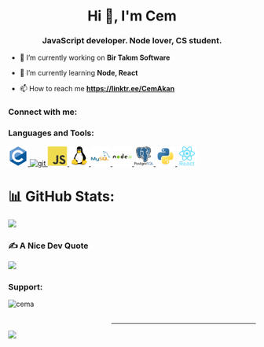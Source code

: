 
<h1 align="center">Hi 👋, I'm Cem</h1>
<h3 align="center">JavaScript developer. Node lover, CS student.</h3>

- 🔭 I’m currently working on **Bir Takım Software**

- 🌱 I’m currently learning **Node, React**

- 📫 How to reach me **https://linktr.ee/CemAkan**

<h3 align="left">Connect with me:</h3>
<p align="left">
</p>

<h3 align="left">Languages and Tools:</h3>
<p align="left"> <a href="https://www.cprogramming.com/" target="_blank" rel="noreferrer"> <img src="https://raw.githubusercontent.com/devicons/devicon/master/icons/c/c-original.svg" alt="c" width="40" height="40"/> </a> <a href="https://git-scm.com/" target="_blank" rel="noreferrer"> <img src="https://www.vectorlogo.zone/logos/git-scm/git-scm-icon.svg" alt="git" width="40" height="40"/> </a> <a href="https://developer.mozilla.org/en-US/docs/Web/JavaScript" target="_blank" rel="noreferrer"> <img src="https://raw.githubusercontent.com/devicons/devicon/master/icons/javascript/javascript-original.svg" alt="javascript" width="40" height="40"/> </a> <a href="https://www.linux.org/" target="_blank" rel="noreferrer"> <img src="https://raw.githubusercontent.com/devicons/devicon/master/icons/linux/linux-original.svg" alt="linux" width="40" height="40"/> </a> <a href="https://www.mysql.com/" target="_blank" rel="noreferrer"> <img src="https://raw.githubusercontent.com/devicons/devicon/master/icons/mysql/mysql-original-wordmark.svg" alt="mysql" width="40" height="40"/> </a> <a href="https://nodejs.org" target="_blank" rel="noreferrer"> <img src="https://raw.githubusercontent.com/devicons/devicon/master/icons/nodejs/nodejs-original-wordmark.svg" alt="nodejs" width="40" height="40"/> </a> <a href="https://www.postgresql.org" target="_blank" rel="noreferrer"> <img src="https://raw.githubusercontent.com/devicons/devicon/master/icons/postgresql/postgresql-original-wordmark.svg" alt="postgresql" width="40" height="40"/> </a> <a href="https://www.python.org" target="_blank" rel="noreferrer"> <img src="https://raw.githubusercontent.com/devicons/devicon/master/icons/python/python-original.svg" alt="python" width="40" height="40"/> </a> <a href="https://reactjs.org/" target="_blank" rel="noreferrer"> <img src="https://raw.githubusercontent.com/devicons/devicon/master/icons/react/react-original-wordmark.svg" alt="react" width="40" height="40"/> </a> </p>



# 📊 GitHub Stats:
![](https://github-readme-streak-stats.herokuapp.com/?user=CemAkan&theme=dark&hide_border=false)<br/>


### ✍️  A Nice Dev Quote
![](https://quotes-github-readme.vercel.app/api?type=horizontal&theme=radical)

<h3 align="left">Support:</h3>
<p><a href="https://www.buymeacoffee.com/cema"> <img align="left" src="https://cdn.buymeacoffee.com/buttons/v2/default-yellow.png" height="50" width="210" alt="cema" /></a></p><br><br>

---
[![](https://visitcount.itsvg.in/api?id=CemAkan&icon=0&color=0)](https://visitcount.itsvg.in)




